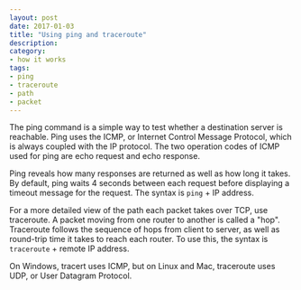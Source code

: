 ```yaml
---
layout: post
date: 2017-01-03
title: "Using ping and traceroute"
description:
category:
- how it works
tags:
- ping
- traceroute
- path
- packet
---
```


The ping command is a simple way to test whether a destination server is reachable. Ping uses the ICMP, or Internet Control Message Protocol, which is always coupled with the IP protocol. The two operation codes of ICMP used for ping are echo request and echo response. 

Ping reveals how many responses are returned as well as how long it takes. By default, ping waits 4 seconds between each request before displaying a timeout message for the request. The syntax is `ping` + IP address.

For a more detailed view of the path each packet takes over TCP, use traceroute. A packet moving from one router to another is called a "hop". Traceroute follows the sequence of hops from client to server, as well as round-trip time it takes to reach each router. To use this, the syntax is `traceroute` + remote IP address.

On Windows, tracert uses ICMP, but on Linux and Mac, traceroute uses UDP, or User Datagram Protocol.